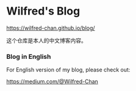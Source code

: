 # Wilfred's Blog

https://wilfred-chan.github.io/blog/

这个仓库是本人的中文博客内容。

### Blog in English

For English version of my blog, please check out:

https://medium.com/@Wilfred-Chan
